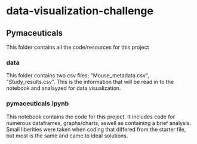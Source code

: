 # data-visualization-challenge
## Pymaceuticals
This folder contains all the code/resources for this project
### data
This folder contains two csv files; "Mouse_metadata.csv", "Study_results.csv".
This is the information that will be read in to the notebook and analayzed for data visualization.
### pymaceuticals.ipynb
This notebook contains the code for this project. It includes code for numerous dataframes, graphs/charts, aswell as containing a brief analysis.
Small liberities were taken when coding that differed from the starter file, but most is the same and came to ideal solutions.